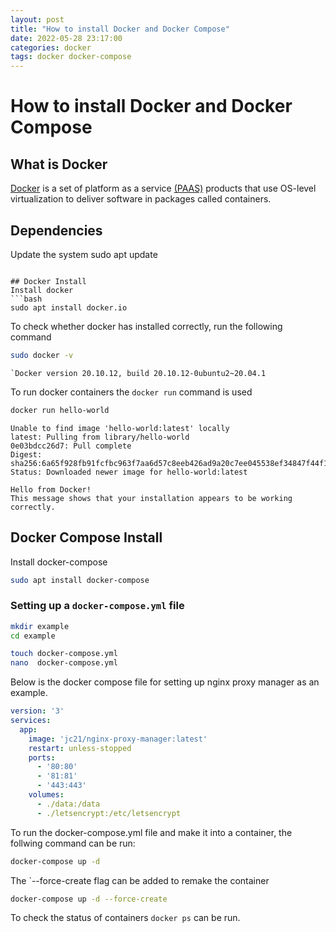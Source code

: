 ```yaml
---
layout: post
title: "How to install Docker and Docker Compose"
date: 2022-05-28 23:17:00
categories: docker
tags: docker docker-compose
---
```


# How to install Docker and Docker Compose
## What is Docker
[Docker](https://docs.docker.com/get-started/overview/) is a set of platform as a service [(PAAS)](https://azure.microsoft.com/en-gb/overview/what-is-paas/) products that use OS-level virtualization to deliver software in packages called containers. 

## Dependencies
Update the system
sudo apt update
```

## Docker Install
Install docker
```bash
sudo apt install docker.io
```

To check whether docker has installed correctly, run the following command
```bash
sudo docker -v
```
```
`Docker version 20.10.12, build 20.10.12-0ubuntu2~20.04.1
```

To run docker containers the `docker run` command is used
```bash
docker run hello-world
```

```
Unable to find image 'hello-world:latest' locally
latest: Pulling from library/hello-world
0e03bdcc26d7: Pull complete
Digest: sha256:6a65f928fb91fcfbc963f7aa6d57c8eeb426ad9a20c7ee045538ef34847f44f1
Status: Downloaded newer image for hello-world:latest

Hello from Docker!
This message shows that your installation appears to be working correctly.
```


## Docker Compose Install
Install docker-compose
```bash
sudo apt install docker-compose
```

### Setting up a `docker-compose.yml` file
```bash
mkdir example
cd example
```
```bash
touch docker-compose.yml
nano  docker-compose.yml
```
Below is the docker compose file for setting up nginx proxy manager as an example.
```yaml                                                                                                  
version: '3'
services:
  app:
    image: 'jc21/nginx-proxy-manager:latest'
    restart: unless-stopped
    ports:
      - '80:80'
      - '81:81'
      - '443:443'
    volumes:
      - ./data:/data
      - ./letsencrypt:/etc/letsencrypt
```
To run the docker-compose.yml file and make it into a container, the follwing command can be run:
```bash
docker-compose up -d 
```
The `--force-create flag can be added to remake the container
```bash
docker-compose up -d --force-create
```

To check the status of containers `docker ps` can be run.
